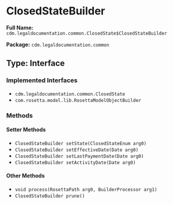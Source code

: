 # ClosedStateBuilder

**Full Name:** `cdm.legaldocumentation.common.ClosedState$ClosedStateBuilder`

**Package:** `cdm.legaldocumentation.common`

## Type: Interface

### Implemented Interfaces

- `cdm.legaldocumentation.common.ClosedState`
- `com.rosetta.model.lib.RosettaModelObjectBuilder`

### Methods

#### Setter Methods

- `ClosedStateBuilder setState(ClosedStateEnum arg0)`
- `ClosedStateBuilder setEffectiveDate(Date arg0)`
- `ClosedStateBuilder setLastPaymentDate(Date arg0)`
- `ClosedStateBuilder setActivityDate(Date arg0)`

#### Other Methods

- `void process(RosettaPath arg0, BuilderProcessor arg1)`
- `ClosedStateBuilder prune()`

